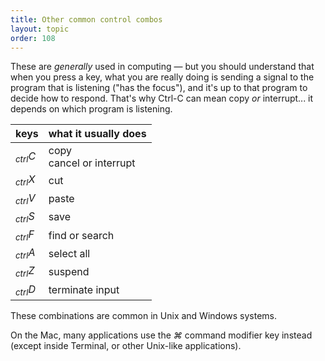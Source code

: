```yaml
---
title: Other common control combos
layout: topic
order: 108
---
```


These are _generally_ used in computing — but you should understand that when
you press a key, what you are really doing is sending a signal to the program
that is listening ("has the focus"), and it's up to that program to decide how
to respond. That's why Ctrl-C can mean copy _or_ interrupt... it depends on
which program is listening.

| keys     | what it usually does               |
| -------- | ---------------------------------- |
| <span class="key"><em><sub>ctrl</sub></em></span><span class="key"><em>C</em></span> | copy <br>cancel or interrupt |
| <span class="key"><em><sub>ctrl</sub></em></span><span class="key"><em>X</em></span> | cut |
| <span class="key"><em><sub>ctrl</sub></em></span><span class="key"><em>V</em></span> | paste |
| <span class="key"><em><sub>ctrl</sub></em></span><span class="key"><em>S</em></span> | save |
| <span class="key"><em><sub>ctrl</sub></em></span><span class="key"><em>F</em></span> | find or search |
| <span class="key"><em><sub>ctrl</sub></em></span><span class="key"><em>A</em></span> | select all |
| <span class="key"><em><sub>ctrl</sub></em></span><span class="key"><em>Z</em></span> | suspend |
| <span class="key"><em><sub>ctrl</sub></em></span><span class="key"><em>D</em></span> | terminate input |

These combinations are common in Unix and Windows systems.

On the Mac, many applications use the <span class="key"><em>⌘</em></span> command
modifier key instead (except inside Terminal, or other Unix-like applications).
